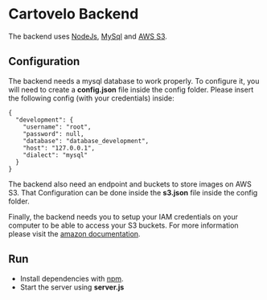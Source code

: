 # Cartovelo Backend
The backend uses [NodeJs](https://nodejs.org/en/), [MySql](https://www.mysql.com/) and [AWS S3](https://aws.amazon.com/s3/).

## Configuration
The backend needs a mysql database to work properly. To configure it, you will need to create a **config.json** file inside the config folder.
Please insert the following config (with your credentials) inside:

```
{
  "development": {
    "username": "root",
    "password": null,
    "database": "database_development",
    "host": "127.0.0.1",
    "dialect": "mysql"
  }
}
```

The backend also need an endpoint and buckets to store images on AWS S3. That Configuration can be done inside the **s3.json** file inside the config folder.

Finally, the backend needs you to setup your IAM credentials on your computer to be able to access your S3 buckets. For more information please visit the [amazon documentation](https://docs.aws.amazon.com/sdk-for-javascript/v2/developer-guide/configuring-the-jssdk.html).

## Run
- Install dependencies with [npm](https://www.npmjs.com/).
- Start the server using **server.js**
